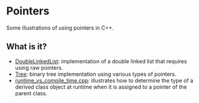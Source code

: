 # Pointers
Some illustrations of using pointers in C++.

## What is it?
* [DoubleLinkedList](DoubleLinkedList): implementation of a double linked list
  that requires using raw pointers.
* [Tree](Tree): binary tree implementation using various types of pointers.
* [runtime_vs_compile_time.cpp](runtime_vs_compile_time.cpp): illustrates how to determine the
  type of a derived class object at runtime when it is assigned to
  a pointer of the parent class.
